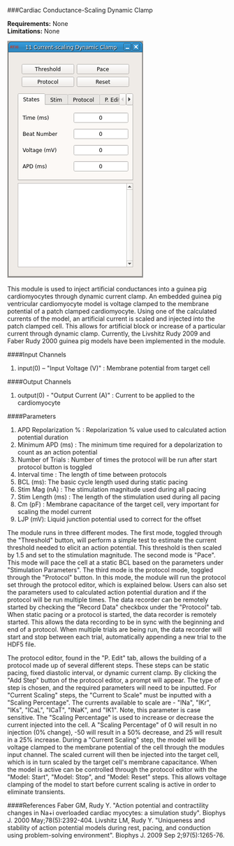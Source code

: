 ###Cardiac Conductance-Scaling Dynamic Clamp

**Requirements:** None  
**Limitations:** None  

![Module GUI](current-scale-dclamp.png)

<!--start-->
This module is used to inject artificial conductances into a guinea pig cardiomyocytes through dynamic current clamp. An embedded guinea pig ventricular cardiomyocyte model is voltage clamped to the membrane potential of a patch clamped cardiomyocyte. Using one of the calculated currents of the model, an artificial current is scaled and injected into the patch clamped cell. This allows for artificial block or increase of a particular current through dynamic clamp. Currently, the Livshitz Rudy 2009 and Faber Rudy 2000 guinea pig models have been implemented in the module.
<!--end-->

####Input Channels
1. input(0) – "Input Voltage (V)" : Membrane potential from target cell

####Output Channels
1. output(0) - "Output Current (A)" : Current to be applied to the cardiomyocyte

####Parameters
1. APD Repolarization % : Repolarization % value used to calculated action potential duration
2. Minimum APD (ms) : The minimum time required for a depolarization to count as an action potential
3. Number of Trials : Number of times the protocol will be run after start protocol button is toggled
4. Interval time : The length of time between protocols
5. BCL (ms): The basic cycle length used during static pacing
6. Stim Mag (nA) : The stimulation magnitude used during all pacing
7. Stim Length (ms) : The length of the stimulation used during all pacing
8. Cm (pF) : Membrane capacitance of the target cell, very important for scaling the model current
9. LJP (mV): Liquid junction potential used to correct for the offset

The module runs in three different modes. The first mode, toggled through the "Threshold" button, will perform a simple test to estimate the current threshold needed to elicit an action potential. This threshold is then scaled by 1.5 and set to the stimulation magnitude. The second mode is "Pace". This mode will pace the cell at a static BCL based on the parameters under "Stimulation Parameters". The third mode is the protocol mode, toggled through the "Protocol" button. In this mode, the module will run the protocol set through the protocol editor, which is explained below. Users can also set the parameters used to calculated action potential duration and if the protocol will be run multiple times. The data recorder can be remotely started by checking the "Record Data" checkbox under the  "Protocol" tab. When static pacing or a protocol is started, the data recorder is remotely started. This allows the data recording to be in sync with the beginning and end of a protocol. When multiple trials are being run, the data recorder will start and stop between each trial, automatically appending a new trial to the HDF5 file.

The protocol editor, found in the "P. Edit" tab, allows the building of a protocol made up of several different steps. These steps can be static pacing, fixed diastolic interval, or dynamic current clamp. By clicking the "Add Step" button of the protocol editor, a prompt will appear. The type of step is chosen, and the required parameters will need to be inputted. For "Current Scaling" steps, the "Current to Scale" must be inputted with a "Scaling Percentage". The currents available to scale are - "INa", "IKr", "IKs", "ICaL", "ICaT", "INaK", and "IK1". Note, this parameter is case sensitive. The "Scaling Percentage" is used to increase or decrease the current injected into the cell. A "Scaling Percentage" of 0 will result in no injection (0% change), -50 will result in a 50% decrease, and 25 will result in a 25% increase. During a "Current Scaling" step, the model will be voltage clamped to the membrane potential of the cell through the modules input channel. The scaled current will then be injected into the target cell, which is in turn scaled by the target cell's membrane capacitance. When the model is active can be controlled through the protocol editor with the "Model: Start", "Model: Stop", and "Model: Reset" steps. This allows voltage clamping of the model to start before current scaling is active in order to eliminate transients.

####References
Faber GM, Rudy Y. "Action potential and contractility changes in Na+i overloaded cardiac myocytes: a simulation study". Biophys J. 2000 May;78(5):2392-404.
Livshitz LM, Rudy Y. "Uniqueness and stability of action potential models during rest, pacing, and conduction using problem-solving environment". Biophys J. 2009 Sep 2;97(5):1265-76.
